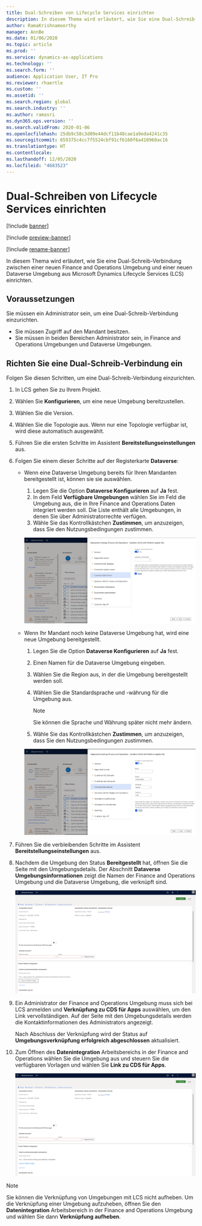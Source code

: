 ```yaml
---
title: Dual-Schreiben von Lifecycle Services einrichten
description: In diesem Thema wird erläutert, wie Sie eine Dual-Schreib-Verbindung zwischen einer neuen Finance and Operations Umgebung und einer neuen Dataverse Umgebung aus Microsoft Dynamics Lifecycle Services (LCS) einrichten.
author: RamaKrishnamoorthy
manager: AnnBe
ms.date: 01/06/2020
ms.topic: article
ms.prod: ''
ms.service: dynamics-ax-applications
ms.technology: ''
ms.search.form: ''
audience: Application User, IT Pro
ms.reviewer: rhaertle
ms.custom: ''
ms.assetid: ''
ms.search.region: global
ms.search.industry: ''
ms.author: ramasri
ms.dyn365.ops.version: ''
ms.search.validFrom: 2020-01-06
ms.openlocfilehash: 25db9c58c3d09e44dcf11b48cae1a9eda4241c35
ms.sourcegitcommit: 659375c4cc7f5524cbf91cf6160f6a410960ac16
ms.translationtype: HT
ms.contentlocale: 
ms.lasthandoff: 12/05/2020
ms.locfileid: "4683523"
---
```

# <a name="dual-write-setup-from-lifecycle-services"></a>Dual-Schreiben von Lifecycle Services einrichten

[!include [banner](../../includes/banner.md)]

[!include [preview-banner](../../includes/preview-banner.md)]

[!include [rename-banner](~/includes/cc-data-platform-banner.md)]

In diesem Thema wird erläutert, wie Sie eine Dual-Schreib-Verbindung zwischen einer neuen Finance and Operations Umgebung und einer neuen Dataverse Umgebung aus Microsoft Dynamics Lifecycle Services (LCS) einrichten.

## <a name="prerequisites"></a>Voraussetzungen

Sie müssen ein Administrator sein, um eine Dual-Schreib-Verbindung einzurichten.

+ Sie müssen Zugriff auf den Mandant besitzen.
+ Sie müssen in beiden Bereichen Administrator sein, in Finance and Operations Umgebungen und Dataverse Umgebungen.

## <a name="set-up-a-dual-write-connection"></a>Richten Sie eine Dual-Schreib-Verbindung ein

Folgen Sie diesen Schritten, um eine Dual-Schreib-Verbindung einzurichten.

1. In LCS gehen Sie zu Ihrem Projekt.
2. Wählen Sie **Konfigurieren**, um eine neue Umgebung bereitzustellen.
3. Wählen Sie die Version. 
4. Wählen Sie die Topologie aus. Wenn nur eine Topologie verfügbar ist, wird diese automatisch ausgewählt.
5. Führen Sie die ersten Schritte im Assistent **Bereitstellungseinstellungen** aus.
6. Folgen Sie einem dieser Schritte auf der Registerkarte **Dataverse**:

    - Wenn eine Dataverse Umgebung bereits für Ihren Mandanten bereitgestellt ist, können sie sie auswählen.

        1. Legen Sie die Option **Dataverse Konfigurieren** auf **Ja** fest.
        2. In dem Feld **Verfügbare Umgebungen** wählen Sie im Feld die Umgebung aus, die in Ihre Finance and Operations Daten integriert werden soll. Die Liste enthält alle Umgebungen, in denen Sie über Administratorrechte verfügen.
        3. Wähle Sie das Kontrollkästchen **Zustimmen**, um anzuzeigen, dass Sie den Nutzungsbedingungen zustimmen.

        ![Dataverse Registerkarte, wenn eine Dataverse Umgebung bereits für Ihren Mandanten bereitgestellt ist](../dual-write/media/lcs_setup_1.png)

    - Wenn Ihr Mandant noch keine Dataverse Umgebung hat, wird eine neue Umgebung bereitgestellt.

        1. Legen Sie die Option **Dataverse Konfigurieren** auf **Ja** fest.
        2. Einen Namen für die Dataverse Umgebung eingeben.
        3. Wählen Sie die Region aus, in der die Umgebung bereitgestellt werden soll.
        4. Wählen Sie die Standardsprache und -währung für die Umgebung aus.

            > [!NOTE]
            > Sie können die Sprache und Währung später nicht mehr ändern.

        5. Wähle Sie das Kontrollkästchen **Zustimmen**, um anzuzeigen, dass Sie den Nutzungsbedingungen zustimmen.

        ![Dataverse Registerkarte, wenn Ihr Mandant noch keine Dataverse Umgebung hat](../dual-write/media/lcs_setup_2.png)

7. Führen Sie die verbleibenden Schritte im Assistent **Bereitstellungseinstellungen** aus.
8. Nachdem die Umgebung den Status **Bereitgestellt** hat, öffnen Sie die Seite mit den Umgebungsdetails. Der Abschnitt **Dataverse Umgebungsinformationen** zeigt die Namen der Finance and Operations Umgebung und die Dataverse Umgebung, die verknüpft sind.

    ![Dataverse Abschnitt mit Umgebungsinformationen](../dual-write/media/lcs_setup_3.png)

9. Ein Administrator der Finance and Operations Umgebung muss sich bei LCS anmelden und **Verknüpfung zu CDS für Apps** auswählen, um den Link vervollständigen. Auf der Seite mit den Umgebungsdetails werden die Kontaktinformationen des Administrators angezeigt.

    Nach Abschluss der Verknüpfung wird der Status auf **Umgebungsverknüpfung erfolgreich abgeschlossen** aktualisiert.

10. Zum Öffnen des **Datenintegration** Arbeitsbereichs in der Finance and Operations wählen Sie die Umgebung aus und steuern Sie die verfügbaren Vorlagen und wählen Sie **Link zu CDS für Apps**.

    ![Link zur Schaltfläche CDS für Apps im Abschnitt Dataverse Umgebungsinformationen](../dual-write/media/lcs_setup_4.png)

> [!NOTE]
> Sie können die Verknüpfung von Umgebungen mit LCS nicht aufheben. Um die Verknüpfung einer Umgebung aufzuheben, öffnen Sie den **Datenintegration** Arbeitsbereich in der Finance and Operations Umgebung und wählen Sie dann **Verknüpfung aufheben**.

